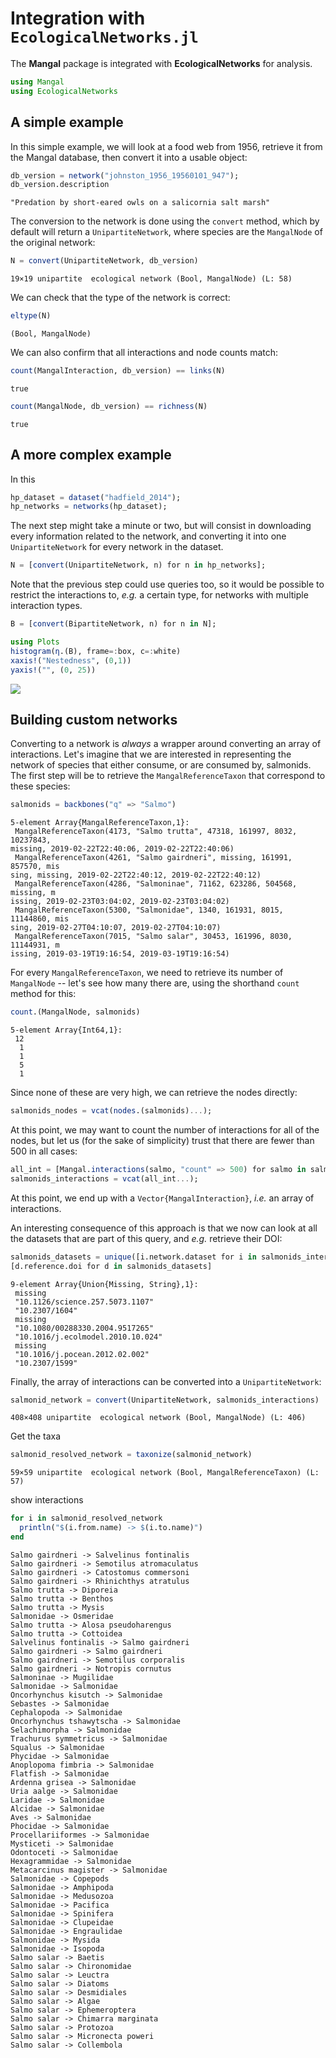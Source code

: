 # Integration with `EcologicalNetworks.jl`

The **Mangal** package is integrated with **EcologicalNetworks** for analysis.

````julia
using Mangal
using EcologicalNetworks
````





## A simple example

In this simple example, we will look at a food web from 1956, retrieve it from
the Mangal database, then convert it into a usable object:

````julia
db_version = network("johnston_1956_19560101_947");
db_version.description
````


````
"Predation by short-eared owls on a salicornia salt marsh"
````





The conversion to the network is done using the `convert` method, which by
default will return a `UnipartiteNetwork`, where species are the `MangalNode` of
the original network:

````julia
N = convert(UnipartiteNetwork, db_version)
````


````
19×19 unipartite  ecological network (Bool, MangalNode) (L: 58)
````





We can check that the type of the network is correct:

````julia
eltype(N)
````


````
(Bool, MangalNode)
````





We can also confirm that all interactions and node counts match:

````julia
count(MangalInteraction, db_version) == links(N)
````


````
true
````



````julia
count(MangalNode, db_version) == richness(N)
````


````
true
````





## A more complex example

In this

````julia
hp_dataset = dataset("hadfield_2014");
hp_networks = networks(hp_dataset);
````





The next step might take a minute or two, but will consist in downloading every
information related to the network, and converting it into one
`UnipartiteNetwork` for every network in the dataset.

````julia
N = [convert(UnipartiteNetwork, n) for n in hp_networks];
````





Note that the previous step could use queries too, so it would be possible to
restrict the interactions to, *e.g.* a certain type, for networks with multiple
interaction types.

````julia
B = [convert(BipartiteNetwork, n) for n in N];
````



````julia
using Plots
histogram(η.(B), frame=:box, c=:white)
xaxis!("Nestedness", (0,1))
yaxis!("", (0, 25))
````


![](figures/ecologicalnetworks_10_1.png)



## Building custom networks

Converting to a network is *always* a wrapper around converting an array of
interactions. Let's imagine that we are interested in representing the network
of species that either consume, or are consumed by, salmonids. The first step
will be to retrieve the `MangalReferenceTaxon` that correspond to these species:

````julia
salmonids = backbones("q" => "Salmo")
````


````
5-element Array{MangalReferenceTaxon,1}:
 MangalReferenceTaxon(4173, "Salmo trutta", 47318, 161997, 8032, 10237843, 
missing, 2019-02-22T22:40:06, 2019-02-22T22:40:06)      
 MangalReferenceTaxon(4261, "Salmo gairdneri", missing, 161991, 857570, mis
sing, missing, 2019-02-22T22:40:12, 2019-02-22T22:40:12)
 MangalReferenceTaxon(4286, "Salmoninae", 71162, 623286, 504568, missing, m
issing, 2019-02-23T03:04:02, 2019-02-23T03:04:02)       
 MangalReferenceTaxon(5300, "Salmonidae", 1340, 161931, 8015, 11144860, mis
sing, 2019-02-27T04:10:07, 2019-02-27T04:10:07)         
 MangalReferenceTaxon(7015, "Salmo salar", 30453, 161996, 8030, 11144931, m
issing, 2019-03-19T19:16:54, 2019-03-19T19:16:54)
````





For every `MangalReferenceTaxon`, we need to retrieve its number of `MangalNode`
-- let's see how many there are, using the shorthand `count` method for this:

````julia
count.(MangalNode, salmonids)
````


````
5-element Array{Int64,1}:
 12
  1
  1
  5
  1
````





Since none of these are very high, we can retrieve the nodes directly:


````julia
salmonids_nodes = vcat(nodes.(salmonids)...);
````





At this point, we may want to count the number of interactions for all of the
nodes, but let us (for the sake of simplicity) trust that there are fewer than
500 in all cases:

````julia
all_int = [Mangal.interactions(salmo, "count" => 500) for salmo in salmonids_nodes];
salmonids_interactions = vcat(all_int...);
````





At this point, we end up with a `Vector{MangalInteraction}`, *i.e.* an array of
interactions.

An interesting consequence of this approach is that we now can look at all the
datasets that are part of this query, and *e.g.* retrieve their DOI:

````julia
salmonids_datasets = unique([i.network.dataset for i in salmonids_interactions])
[d.reference.doi for d in salmonids_datasets]
````


````
9-element Array{Union{Missing, String},1}:
 missing                          
 "10.1126/science.257.5073.1107"  
 "10.2307/1604"                   
 missing                          
 "10.1080/00288330.2004.9517265"  
 "10.1016/j.ecolmodel.2010.10.024"
 missing                          
 "10.1016/j.pocean.2012.02.002"   
 "10.2307/1599"
````





Finally, the array of interactions can be converted into a `UnipartiteNetwork`:

````julia
salmonid_network = convert(UnipartiteNetwork, salmonids_interactions)
````


````
408×408 unipartite  ecological network (Bool, MangalNode) (L: 406)
````





Get the taxa

````julia
salmonid_resolved_network = taxonize(salmonid_network)
````


````
59×59 unipartite  ecological network (Bool, MangalReferenceTaxon) (L: 57)
````





show interactions

````julia
for i in salmonid_resolved_network
  println("$(i.from.name) -> $(i.to.name)")
end
````


````
Salmo gairdneri -> Salvelinus fontinalis
Salmo gairdneri -> Semotilus atromaculatus
Salmo gairdneri -> Catostomus commersoni
Salmo gairdneri -> Rhinichthys atratulus
Salmo trutta -> Diporeia
Salmo trutta -> Benthos
Salmo trutta -> Mysis
Salmonidae -> Osmeridae
Salmo trutta -> Alosa pseudoharengus
Salmo trutta -> Cottoidea
Salvelinus fontinalis -> Salmo gairdneri
Salmo gairdneri -> Salmo gairdneri
Salmo gairdneri -> Semotilus corporalis
Salmo gairdneri -> Notropis cornutus
Salmoninae -> Mugilidae
Salmonidae -> Salmonidae
Oncorhynchus kisutch -> Salmonidae
Sebastes -> Salmonidae
Cephalopoda -> Salmonidae
Oncorhynchus tshawytscha -> Salmonidae
Selachimorpha -> Salmonidae
Trachurus symmetricus -> Salmonidae
Squalus -> Salmonidae
Phycidae -> Salmonidae
Anoplopoma fimbria -> Salmonidae
Flatfish -> Salmonidae
Ardenna grisea -> Salmonidae
Uria aalge -> Salmonidae
Laridae -> Salmonidae
Alcidae -> Salmonidae
Aves -> Salmonidae
Phocidae -> Salmonidae
Procellariiformes -> Salmonidae
Mysticeti -> Salmonidae
Odontoceti -> Salmonidae
Hexagrammidae -> Salmonidae
Metacarcinus magister -> Salmonidae
Salmonidae -> Copepods
Salmonidae -> Amphipoda
Salmonidae -> Medusozoa
Salmonidae -> Pacifica
Salmonidae -> Spinifera
Salmonidae -> Clupeidae
Salmonidae -> Engraulidae
Salmonidae -> Mysida
Salmonidae -> Isopoda
Salmo salar -> Baetis
Salmo salar -> Chironomidae
Salmo salar -> Leuctra
Salmo salar -> Diatoms
Salmo salar -> Desmidiales
Salmo salar -> Algae
Salmo salar -> Ephemeroptera
Salmo salar -> Chimarra marginata
Salmo salar -> Protozoa
Salmo salar -> Micronecta poweri
Salmo salar -> Collembola
````


